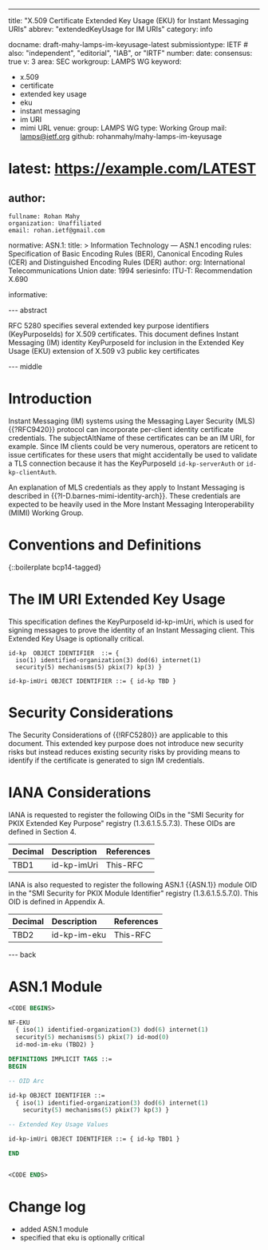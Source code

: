 ---
title: "X.509 Certificate Extended Key Usage (EKU) for Instant Messaging URIs"
abbrev: "extendedKeyUsage for IM URIs"
category: info

docname: draft-mahy-lamps-im-keyusage-latest
submissiontype: IETF  # also: "independent", "editorial", "IAB", or "IRTF"
number:
date:
consensus: true
v: 3
area: SEC
workgroup: LAMPS WG
keyword:
 - x.509
 - certificate
 - extended key usage
 - eku
 - instant messaging
 - im URI
 - mimi URL
venue:
  group: LAMPS WG
  type: Working Group
  mail: lamps@ietf.org
  github: rohanmahy/mahy-lamps-im-keyusage
  # latest: https://example.com/LATEST

author:
 -
    fullname: Rohan Mahy
    organization: Unaffiliated
    email: rohan.ietf@gmail.com

normative:
  ASN.1:
    title: >
      Information Technology — ASN.1 encoding rules:
      Specification of Basic Encoding Rules (BER), Canonical Encoding
      Rules (CER) and Distinguished Encoding Rules (DER)
    author:
      org: International Telecommunications Union
    date: 1994
    seriesinfo:
      ITU-T: Recommendation X.690

informative:


--- abstract

RFC 5280 specifies several extended key purpose identifiers
(KeyPurposeIds) for X.509 certificates.  This document defines
Instant Messaging (IM) identity KeyPurposeId for inclusion in
the Extended Key Usage (EKU) extension of X.509 v3 public key
certificates


--- middle

# Introduction

Instant Messaging (IM) systems using the Messaging Layer Security (MLS)
{{?RFC9420}} protocol can incorporate per-client identity certificate
credentials. The subjectAltName of these certificates can be an IM URI, for
example. Since IM clients could be very numerous, operators are
reticent to issue certificates for these users that might accidentally be used
to validate a TLS connection because it has the KeyPurposeId `id-kp-serverAuth` or
`id-kp-clientAuth`.

An explanation of MLS credentials as they apply to Instant Messaging is described
in {{?I-D.barnes-mimi-identity-arch}}. These credentials are expected to be
heavily used in the More Instant Messaging Interoperability (MIMI) Working Group.


# Conventions and Definitions

{::boilerplate bcp14-tagged}

# The IM URI Extended Key Usage

This specification defines the KeyPurposeId id-kp-imUri, which is used
for signing messages to prove the identity of an Instant Messaging client.
This Extended Key Usage is optionally critical.

~~~
id-kp  OBJECT IDENTIFIER  ::= {
  iso(1) identified-organization(3) dod(6) internet(1)
  security(5) mechanisms(5) pkix(7) kp(3) }

id-kp-imUri OBJECT IDENTIFIER ::= { id-kp TBD }
~~~



# Security Considerations

The Security Considerations of {{!RFC5280}} are applicable to this
   document.  This extended key purpose does not introduce new security
   risks but instead reduces existing security risks by providing means
   to identify if the certificate is generated to sign IM credentials.

# IANA Considerations

IANA is requested to register the following OIDs in the "SMI Security
for PKIX Extended Key Purpose" registry (1.3.6.1.5.5.7.3).  These
OIDs are defined in Section 4.

| Decimal | Description   | References |
|:--------|:--------------|:-----------|
| TBD1    | id-kp-imUri   | This-RFC   |

IANA is also requested to register the following ASN.1 {{ASN.1}} module OID in the "SMI Security for PKIX Module Identifier" registry (1.3.6.1.5.5.7.0). This OID is defined in Appendix A.

| Decimal | Description   | References |
|:--------|:--------------|:-----------|
| TBD2    | id-kp-im-eku  | This-RFC   |

--- back

# ASN.1 Module

~~~ asn1
<CODE BEGINS>

NF-EKU
  { iso(1) identified-organization(3) dod(6) internet(1)
  security(5) mechanisms(5) pkix(7) id-mod(0)
  id-mod-im-eku (TBD2) }

DEFINITIONS IMPLICIT TAGS ::=
BEGIN

-- OID Arc

id-kp OBJECT IDENTIFIER ::=
  { iso(1) identified-organization(3) dod(6) internet(1)
    security(5) mechanisms(5) pkix(7) kp(3) }

-- Extended Key Usage Values

id-kp-imUri OBJECT IDENTIFIER ::= { id-kp TBD1 }

END


<CODE ENDS>
~~~

# Change log

* added ASN.1 module
* specified that eku is optionally critical
